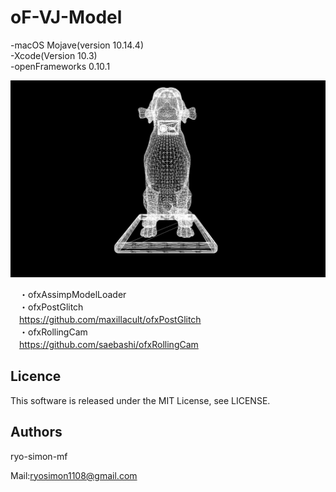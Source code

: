 # oF-VJ-Model
-macOS Mojave(version 10.14.4)  
-Xcode(Version 10.3)  
-openFrameworks 0.10.1  

![image.png](https://raw.githubusercontent.com/ryo-simon-mf/oF-VJ-Model/master/image.png)

　・ofxAssimpModelLoader  
　・ofxPostGlitch  
　https://github.com/maxillacult/ofxPostGlitch  
　・ofxRollingCam  
　https://github.com/saebashi/ofxRollingCam  


## Licence
This software is released under the MIT License, see LICENSE.

## Authors
ryo-simon-mf

Mail:ryosimon1108@gmail.com
